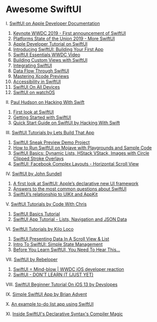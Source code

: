 # Awesome SwiftUI

I. [SwiftUI on Apple Developer Documentation](https://developer.apple.com/tutorials/swiftui/)
  1.  [Keynote WWDC 2019 - First announcement of SwiftUI](https://developer.apple.com/videos/play/wwdc2019/101/)
  2.  [Platforms State of the Union 2019 - More SwiftUI](https://developer.apple.com/videos/play/wwdc2019/103/)
  3.  [Apple Developer Tutorial on SwiftUI](https://developer.apple.com/xcode/swiftui/)
  4.  [Introducing SwiftUI: Building Your First App](https://developer.apple.com/videos/play/wwdc2019/204/)
  5.  [SwiftUI Essentials WWDC Video](https://developer.apple.com/videos/play/wwdc2019/216/)
  6.  [Building Custom Views with SwiftUI](https://developer.apple.com/videos/play/wwdc2019/237/)
  7.  [Integrating SwiftUI](https://developer.apple.com/videos/play/wwdc2019/231/)
  8.  [Data Flow Through SwiftUI](https://developer.apple.com/videos/play/wwdc2019/226/) 
  9.  [Mastering Xcode Previews](https://developer.apple.com/videos/play/wwdc2019/233/)
  10. [Accessibility in SwiftUI](https://developer.apple.com/videos/play/wwdc2019/238/)
  11. [SwiftUI On All Devices](https://developer.apple.com/videos/play/wwdc2019/240/)
  12. [SwiftUI on watchOS](https://developer.apple.com/videos/play/wwdc2019/219/)


II. [Paul Hudson on Hacking With Swift](https://www.hackingwithswift.com/)
  1. [First look at SwiftUI](https://www.hackingwithswift.com/articles/191/swiftui-lets-us-build-declarative-user-interfaces-in-swift)
  2. [Getting Started with SwiftUI](https://www.hackingwithswift.com/articles/194/get-started-with-swiftui)
  3. [Quick Start Guide on SwiftUI by Hacking With Swift](https://www.hackingwithswift.com/quick-start/swiftui)

III. [SwiftUI Tutorials by Lets Build That App](https://www.youtube.com/channel/UCuP2vJ6kRutQBfRmdcI92mA/)
  1. [SwiftUI Sneak Preview Demo Project](https://www.youtube.com/watch?v=q421Ll4qOvc)
  2. [How to Run SwiftUI on Mojave with Playgrounds and Sample Code](https://www.youtube.com/watch?v=VSvz62fGyYM)
  3. [SwiftUI Basics: Dynamic Lists, HStack VStack, Images with Circle Clipped Stroke Overlays](https://www.youtube.com/watch?v=bz6GTYaIQXU)
  4. [SwiftUI: Facebook Complex Layouts - Horizontal Scroll View](https://www.youtube.com/watch?v=7QgPpvqTfeo)
  
IV. [SwiftUI by John Sundell](https://www.swiftbysundell.com/)
  1. [A first look at SwiftUI: Apple’s declarative new UI framework](https://wwdcbysundell.com/2019/swiftui-first-look/)
  2. [Answers to the most common questions about SwiftUI](https://wwdcbysundell.com/2019/swiftui-common-questions/)
  3. [SwiftUI’s relationship to UIKit and AppKit](https://wwdcbysundell.com/2019/swiftui-relationship-to-uikit-appkit/)

V. [SwiftUI Tutorials by Code With Chris](https://www.youtube.com/user/CodeWithChris/)
  1. [SwiftUI Basics Tutorial](https://www.youtube.com/watch?v=IIDiqgdn2yo)
  2. [SwiftUI App Tutorial - Lists, Navigation and JSON Data](https://www.youtube.com/watch?v=wbFuAs_UNYg)
  
VI. [SwiftUI Tutorials by Kilo Loco](https://www.youtube.com/channel/UCv75sKQFFIenWHrprnrR9aA/)
  1. [SwiftUI Presenting Data In A Scroll View & List](https://www.youtube.com/watch?v=wjqDQ3X5Vos)
  2. [Intro To SwiftUI: Simple State Management](https://www.youtube.com/watch?v=AWPiup9fE2c)
  3. [Before You Learn SwiftUI, You Need To Hear This...](https://www.youtube.com/watch?v=H9XyZ_F1tPI)

VII. [SwiftUI by Rebeloper](https://www.youtube.com/channel/UCK88iDIf2V6w68WvC-k7jcg/)
  1. [SwiftUI = Mind-blow | WWDC iOS developer reaction](https://www.youtube.com/watch?v=fbuOxKqC5wQ)
  2. [SwiftUI - DON'T LEARN IT (JUST YET)](https://www.youtube.com/watch?v=AKHsFNtANes)

VIII. [SwiftUI Beginner Tutorial On iOS 13 by Devslopes](https://www.youtube.com/watch?v=wwDAvq9MZlQ) 

IX. [Simple SwiftUI App by Brian Advent](https://www.youtube.com/watch?v=Pfw7zWxchQc)  

X. [An example to-do list app using SwiftUI](https://github.com/devxoul/SwiftUITodo)

XI. [Inside SwiftUI's Declarative Syntax's Compiler Magic](https://swiftrocks.com/inside-swiftui-compiler-magic.html)
